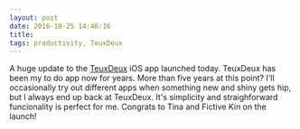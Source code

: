 ```yaml
---
layout: post
date: 2016-10-25 14:46:16
title: 
tags: productivity, TeuxDeux
---
```


A huge update to the [TeuxDeux](https://teuxdeux.com/) iOS app launched today. TeuxDeux has been my to do app now for years. More than five years at this point? I'll occasionally try out different apps when something new and shiny gets hip, but I always end up back at TeuxDeux. It's simplicity and straighforward funcionality is perfect for me. Congrats to Tina and Fictive Kin on the launch!